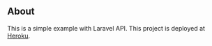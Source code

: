 ## About

This is a simple example with Laravel API. This project is deployed at [Heroku](https://thiagolp90-laravel-api.herokuapp.com/api/v1/messages).